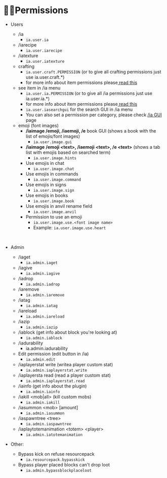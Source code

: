# 👌🏻Permissions

* Users

  * /ia
    * `ia.user.ia`
  * /iarecipe
    * `ia.user.iarecipe`
  * /iatexture
    * `ia.user.iatexture`
  * crafting
    * `ia.user.craft.PERMISSION` \(or to give all crafting permissions just use ia.user.craft.\*\)
    * for more info about item permissions please[ read this](../adding-content/advanced/item-properties/basic/item-permission.md)
  * see item in /ia menu
    * `ia.user.ia.PERMISSION` \(or to give all /ia permissions just use ia.user.ia.\*\)
    * for more info about item permissions please[ read this](../adding-content/advanced/item-properties/basic/item-permission.md)
    * `ia.user.iasearchgui` for the search GUI in /ia menu
    * You can also set a permission per category, please check [/ia GUI ](../ia.md)page
  * emoji \(font images\)
    * **/iaimage /emoji, /iaemoji, /e** book GUI \(shows a book with the list of emojis/font images\)
      * `ia.user.image.gui`
    * **/iaimage** **/emoji &lt;text&gt;, /iaemoji &lt;text&gt;, /e &lt;text&gt;** \(shows a tab list with emojis based on searched term\)
      * `ia.user.image.hints`
    * Use emojis in chat
      * `ia.user.image.chat`
    * Use emojis in commands
      * `ia.user.image.command`
    * Use emojis in signs
      * `ia.user.image.sign`
    * Use emojis in books
      * `ia.user.image.book`
    * Use emojis in anvil rename field
      * `ia.user.image.anvil`
    * Permission to use an emoji
      * `ia.user.image.use.<font image name>`
      * Example: `ia.user.image.use.heart`

  ​

* Admin
  * /iaget
    * `ia.admin.iaget`
  * /iagive
    * `ia.admin.iagive`
  * /iadrop
    * `ia.admin.iadrop`
  * /iaremove
    * `ia.admin.iaremove`
  * /iatag
    * `ia.admin.iatag`
  * /iareload
    * `ia.admin.iareload`
  * /iazip
    * `ia.admin.iazip`
  * /iablock \(get info about block you're looking at\)
    * `ia.admin.iablock`
  * /iadurability
    * ia.admin.iadurability
  * Edit permission \(edit button in /ia\)
    * `ia.admin.edit`
  * /iaplayerstat write \(writea player custom stat\)
    * `ia.admin.iaplayerstat.write`
  * /iaplayersta read \(read a player custom stat\)
    * `ia.admin.iaplayerstat.read`
  * /iainfo \(get info about the plugin\)
    * `ia.admin.iainfo`
  * /iakill &lt;mob\|all&gt; \(kill custom mobs\)
    * `ia.admin.iakill`
  * /iasummon &lt;mob&gt; \[amount\]
    * `ia.admin.iasummon`
  * /iaspawntree &lt;tree&gt;
    * `ia.admin.iaspawntree`
  * /iaplaytotemanimation &lt;totem&gt; &lt;player&gt;
    * `ia.admin.iatotemanimation`
* Other:
  * Bypass kick on refuse resourcepack
    * `ia.resourcepack.bypasskick`
  * Bypass player placed blocks can't drop loot
    * `ia.admin.bypassblockplaceloot`

